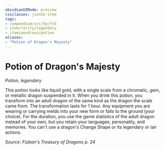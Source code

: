 ```yaml
---
obsidianUIMode: preview
cssclasses: json5e-item
tags:
- compendium/src/5e/ftd
- item/rarity/legendary
- item/wondrous/potion
aliases: 
- "Potion of Dragon's Majesty"
---
```

# Potion of Dragon's Majesty
*Potion, legendary*  


This potion looks like liquid gold, with a single scale from a chromatic, gem, or metallic dragon suspended in it. When you drink this potion, you transform into an adult dragon of the same kind as the dragon the scale came from. The transformation lasts for 1 hour. Any equipment you are wearing or carrying melds into your new form or falls to the ground (your choice). For the duration, you use the game statistics of the adult dragon instead of your own, but you retain your languages, personality, and memories. You can't use a dragon's Change Shape or its legendary or lair actions.

*Source: Fizban's Treasury of Dragons p. 24*